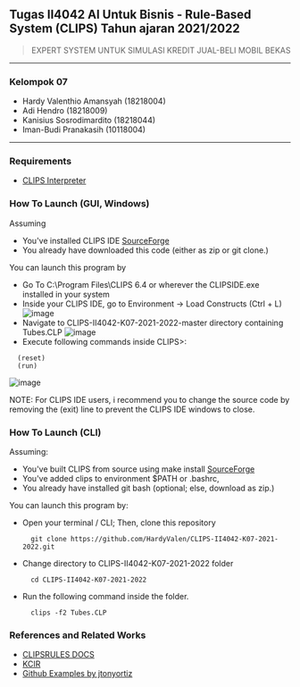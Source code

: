## Tugas II4042 AI Untuk Bisnis - Rule-Based System (CLIPS) Tahun ajaran 2021/2022

> EXPERT SYSTEM UNTUK SIMULASI KREDIT JUAL-BELI MOBIL BEKAS

---

### Kelompok 07
* Hardy Valenthio Amansyah  (18218004)
* Adi Hendro                (18218009)
* Kanisius Sosrodimardito   (18218044)
* Iman-Budi Pranakasih      (10118004)

---

### Requirements
* [CLIPS Interpreter](http://www.clipsrules.net/)

### How To Launch (GUI, Windows)
Assuming
* You've installed CLIPS IDE [SourceForge](https://sourceforge.net/projects/clipsrules/files/)
* You already have downloaded this code (either as zip or git clone.)

You can launch this program by
* Go To C:\Program Files\CLIPS 6.4 or wherever the CLIPSIDE.exe installed in your system
* Inside your CLIPS IDE, go to Environment -> Load Constructs (Ctrl + L)
![image](https://user-images.githubusercontent.com/34004631/140648255-2e132a2c-10f7-4df6-a24c-36c77f4b2756.png)
* Navigate to CLIPS-II4042-K07-2021-2022-master directory containing Tubes.CLP
![image](https://user-images.githubusercontent.com/34004631/140648325-aa82923c-bbf4-4a41-a8ab-c3b9d32b0a9c.png)
* Execute following commands inside CLIPS>:
```
  (reset)
  (run)
```
![image](https://user-images.githubusercontent.com/34004631/140648520-236e2ebc-713e-4bff-adf4-6c0ddf7809b8.png)

NOTE: For CLIPS IDE users, i recommend you to change the source code by removing the (exit) line to prevent the CLIPS IDE windows to close.

### How To Launch (CLI)
Assuming: 
* You've built CLIPS from source using make install [SourceForge](https://sourceforge.net/projects/clipsrules/files/CLIPS/6.40/clips_core_source_640.zip/download)
* You've added clips to environment $PATH or .bashrc,
* You already have installed git bash (optional; else, download as zip.)

You can launch this program by:
* Open your terminal / CLI; Then, clone this repository

  ```
    git clone https://github.com/HardyValen/CLIPS-II4042-K07-2021-2022.git 
  ```

* Change directory to CLIPS-II4042-K07-2021-2022 folder

  ```
    cd CLIPS-II4042-K07-2021-2022
  ```

* Run the following command inside the folder.

  ```
    clips -f2 Tubes.CLP
  ```

### References and Related Works
* [CLIPSRULES DOCS](http://www.clipsrules.net/Documentation.html)
* [KCIR](https://kcir.pwr.edu.pl/~witold/ai/CLIPS_tutorial/)
* [Github Examples by jtonyortiz](https://github.com/jtonyortiz/ExpertSystems)
